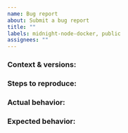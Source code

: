 ```yaml
---
name: Bug report
about: Submit a bug report
title: ""
labels: midnight-node-docker, public
assignees: ""
---
```


### Context & versions:

<!-- Explain your setup and what versions have been used. -->

### Steps to reproduce:

<!--
  1. Prepared x
  2. Started y
  3. Submitted z

  If not reproducible, describe the steps you took as you remember it.
-->

### Actual behavior:

<!-- A description of the (reproducible) outcome. -->

### Expected behavior:

<!-- A description of what you expect to happen instead. -->
